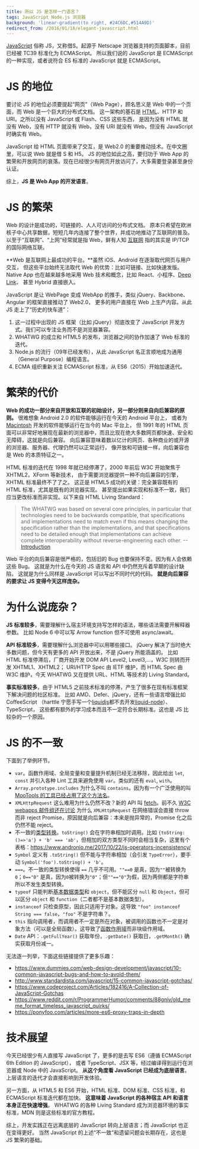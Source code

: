 ```yaml
---
title: 所以 JS 是怎样一门语言？
tags: JavaScript Node.js 浏览器
background: 'linear-gradient(to right, #24C6DC,#514A9D)'
redirect_from: /2016/01/18/elegant-javascript.html
---
```


[JavaScript][wiki] 俗称 JS，又称借S。起源于 Netscape 浏览器支持的页面脚本，目前已经被 TC39 标准化为 ECMAScript。
所以我们说的 JavaScript 是 ECMAScript 的一种实现，或者说符合 ES 标准的 JavaScript 就是 ECMAScript。

<!--more-->

# JS 的地位

要讨论 JS 的地位必须要提起“网页”（Web Page），顾名思义是 Web 中的一个页面，而 Web 是一个巨大的分布式文档。
这一架构的基石是 [HTML][http]、HTTP 和 URI。之所以没有 JavaScript 或 Flash、CSS 这些东西，
是因为没有 HTML 就没有 Web，没有 HTTP 就没有 Web，没有 URI 就没有 Web，但没有 JavaScript 时确实有 Web。

JavaScript 给 HTML 页面带来了交互，是 Web2.0 的重要推动技术。在中文圈里，可以说 Web 就是借 S 和 H5。
JS 的地位如此之高，要归功于 Web App 的繁荣和开放网页的衰落。现在已经很少有网页开放访问了，大多需要登录甚至身份认证。

综上，**JS 是 Web App 的开发语言**。

# JS 的繁荣

Web 的设计是成功的，可链接的、人人可访问的分布式文档。
原本只希望在欧洲核子中心共享数据，短短几年内连接了整个世界，并成功地推动了互联网的普及。
以至于“互联网”、“上网”经常就是指 Web，鲜有人知 [互联网][wiki-internet] 指的其实是 IP/TCP 的国际网络互联。

**Web 是互联网上最成功的平台。**虽然 iOS、Android 在逐渐取代网页与用户交互，
但这些平台始终无法取代 Web 的优势：比如可链接、比如快速发版。
Native App 也在越来越多地采用 Web 技术和概念，比如 React、小程序、[Deep Link][deeplinking]、
甚至 Hybrid 直接嵌入。

JavaScript 是让 WebPage 变成 WebApp 的推手，类似 jQuery、Backbone、Angular 的框架直接推动了 Web2.0，
更多的用户直接在 Web 上生产内容。从此 JS 走上了“历史的快车道”：

1. 这一过程中出现的 JS 框架（比如 jQuery）彻底改变了 JavaScript 开发方式。我们可以专注业务而不是浏览器兼容。
2. WHATWG 的成立和 HTML5 的发布，浏览器之间的协作加速了 Web 标准的迭代。
3. Node.js 的流行（09年已经发布），从此 JavaScript 名正言顺地成为通用（General Purpose）编程语言。
4. ECMA 组织重新关注 ECMAScript 标准，从 ES6（2015）开始加速迭代。

# 繁荣的代价

**Web 的成功一部分来自开放和互联的初始设计，另一部分则来自向后兼容的原则。**
很难想象 Android 2.0 的软件能够运行在今天的 Android 平台上，
或者为 [Macintosh][Macintosh] 开发的软件能够运行在当今的 Mac 平台上，
但 1991 年的 HTML 页面可以非常好地展现在最新的浏览器中，而且比现在绝大多数网页都快速、安全和无障碍，这就是向后兼容。
向后兼容意味着数以亿计的网页、各种商业的或开源的浏览器、服务器、代理仍然可以正常运行，
像开放和可链接一样，向后兼容也是 Web 的本质特征之一。

HTML 标准的迭代在 1998 年就已经停滞了，2000 年前后 W3C 开始聚焦于 XHTML2，XForm 等新技术，
由于需要浏览器提供一种不向后兼容的引擎，XHTML 标准最终不了了之。
这正是 HTML5 成功的关键：完全兼容既有的 HTML 标准，尤其是既有的浏览器实现。
甚至提出如果实现和标准不一致，我们应当更改标准而非实现。以下来自 HTML Living Standard：

> The WHATWG was based on several core principles, in particular that technologies need to be backwards compatible, that specifications and implementations need to match even if this means changing the specification rather than the implementations, and that specifications need to be detailed enough that implementations can achieve complete interoperability without reverse-engineering each other. --[Introduction](https://html.spec.whatwg.org/multipage/introduction.html)

Web 平台的向后兼容是很严格的，包括旧的 Bug 也要保持不变。因为有人会依赖这些 Bug。
这就是为什么在今天的 JS 语言和 API 中仍然充斥着早期的设计缺陷，
这就是为什么同样是 JavaScript 可以写出不同时代的代码。
**就是向后兼容的要求让 JS 变得今天这样庞杂。**

# 为什么说庞杂？

**JS 标准较多**，需要理解什么宿主环境支持写怎样的语法，哪些语法需要开解释器参数。
比如 Node 6 中可以写 Arrow function 但不可使用 async/await。

**API 标准较多**，需要理解什么浏览器中可以用哪些接口。
jQuery 解决了当时绝大多数问题，但今天有更多的 API 开放出来，不是 jQuery 所能涵盖的。
比如 HTML 标准停滞后，厂商开始开发 DOM API Level2, Level3,...，W3C 则转而开发 XHTML1、XHTML2；
URI/HTTP Spec 由 IETF 维护，而 HTML Spec 由 W3C 维护，今天 WHATWG 又在提供 URL、HTML 等技术的 Living Standard。

**事实标准较多**，由于 HTML5 之前技术标准的停滞，产生了很多在现有标准框架下解决问题的社区标准。
比如 AMD、Defer、jQuery，还有一些语言增强比如 CoffeeScript
（harttle 宁愿手写一个[liquidjs][liquidjs]都不去开发[liquid-node][liquid-node]）、TypeScript，
这些都有额外的学习成本而且不一定符合长期标准。这也是 JS 比较杂的一个原因。

# JS 的不一致

下面到了举例环节。

* `var`。函数作用域、全局变量和变量提升机制已经无法移除，因此给出 `let`, `const` 并引入各种 Lint 工具来避免使用 `var`。类似的还有 `eval`, `with`。
* `Array.prototype.includes` 为什么不叫 `contains`。因为有一个广泛使用的叫 [MooTools 的工具已经占用了这个方法名](https://bugzilla.mozilla.org/show_bug.cgi?id=789036)。
* `XMLHttpRequest` 这么难用为什么仍然不改？新的 API 叫 [fetch][fetch]。前不久 [W3C webapps 邮件组还在讨论](https://lists.w3.org/Archives/Public/public-webapps/2018JulSep/0029.html) 为什么 `XMLHttpRequest` 在网络错误会直接 throw 而非 reject Promise，原因就是向后兼容：本来是抛异常的，Promise 化之后仍然不能 reject。
* 不一致的[类型转换][type-conv]。`toString()` 会在字符串相加时调用。比如 `{toString:()=>'a'} + 'b' === 'ab'`，但相加的双方类型不同时会相当复杂，这里有个表格：<https://www.andronio.me/2017/10/22/js-operators-incensistency/>
* `Symbol` 定义有 `.toString()` 但不能与字符串相加（会引发 `TypeError`），要手动 `Symbol('foo').toString() + 'b'`。
* `===`。不一致的类型转换使得 `==` 几乎不可用。`""==0` 是真，因为`""`被转换为`0`；`0=="0"` 是真，因为`0`被转换为`"0"`；但`""=="0"`为假，因为两侧都是字符串所以不发生类型转换。
* `typeof` 只能判断[基本数据类型][types]和 `object`，但不能区分 `null` 和 `Object`，但可以区分 `object` 和 `function`（二者都不是基本数据类型）。
* `instanceof` 只检查原型，因此只适用于对象。这导致 `"foo" instanceof String === false`，`"foo"` 不是字符串？。
* `this` 指向调用者，而调用者不一定是所在对象，被调用的函数也不一定是对象方法（可以是全局函数）。这导致了[函数作用域][js-scope]而非块级作用域。
* `Date` API：`.getFullYear()` 获取年份，`.getDate()` 获取日，`.getMonth()` 确实获取月份减一。

无法逐一列举，下面这些链接提供了更多乐趣：

* <https://www.dummies.com/web-design-development/javascript/10-common-javascript-bugs-and-how-to-avoid-them/>
* <http://www.standardista.com/javascript/15-common-javascript-gotchas/>
* <https://www.codeproject.com/Articles/182416/A-Collection-of-JavaScript-Gotchas>
* <https://www.reddit.com/r/ProgrammerHumor/comments/88gniv/old_meme_format_timeless_javascript_quirks/>
* <https://ponyfoo.com/articles/more-es6-proxy-traps-in-depth>

# 技术展望

今天已经很少有人直接写 JavaScript 了，更多的是去写 ES6（遵循 ECMAScript 6th Edition 的 JavaScript），
或者 TypeScript、JSX 等，经过编译得到运行在浏览器或 Node 中的 JavaScript。
**从这个角度看 JavaScript 已经成为底层语言**。上层语言的迭代才会直接影响到开发体验。

另一方面，从 HTML5 和 ES6 开始，HTML 标准、DOM 标准、CSS 标准，和 ECMAScript 标准迭代都在加快。
**这意味着 JavaScript 的各种宿主 API 和语言本身正在快速增强**。
WHATWG 的各种 Living Standard 成为浏览器环境的事实标准，MDN 则是这些标准的官方教程。

综上，开发实践正在远离底层的 JavaScript 转向上层语言；而 JavaScript 也正在变得更好。
当然 JavaScript 的上述“不一致”和遗留问题会长期存在，这也是 JS 繁荣的基础。

[js-scope]: /2016/02/05/js-scope.html
[http]: /2014/10/01/http.html
[deeplinking]: /2017/12/24/launch-app-from-browser.html
[fetch]: /2017/04/22/fetch-api.html
[type-conv]: /2015/08/21/js-type-conv.html
[types]: /2015/09/18/js-type-checking.html
[liquidjs]: https://github.com/harttle/liquidjs
[liquid-node]: https://github.com/sirlantis/liquid-node
[wiki]: https://en.wikipedia.org/wiki/JavaScript
[wiki-internet]: https://en.wikipedia.org/wiki/Internet
[Macintosh]: https://en.wikipedia.org/wiki/Macintosh
